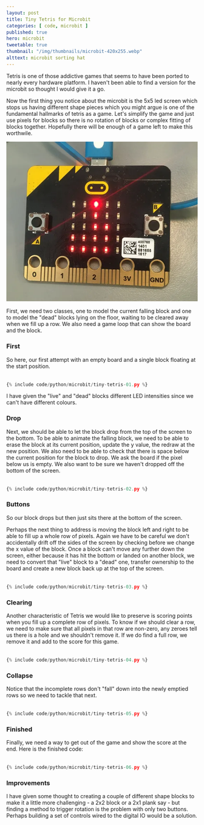 ```yaml
---
layout: post
title: Tiny Tetris for Microbit
categories: [ code, microbit ]
published: true
hero: microbit
tweetable: true
thumbnail: "/img/thumbnails/microbit-420x255.webp"
alttext: microbit sorting hat
---
```


Tetris is one of those addictive games that seems to have been ported to nearly 
every hardware platform. I haven't been able to find a version for the microbit 
so thought I would give it a go. 

Now the first thing you notice about the microbit is the 5x5 led screen which stops 
us having different shape pieces which you might argue is one of the fundamental hallmarks 
of tetris as a game. Let's simplify the game and just use pixels for blocks so there is 
no rotation of blocks or complex fitting of blocks together. Hopefully there will be 
enough of a game left to make this worthwile.

<img src="/img/posts/tiny-tetris-for-microbit/tetris.webp" alt="microbit tetris" />

First, we need two classes, one to model the current falling block and one to model the "dead" blocks 
lying on the floor, waiting to be cleared away when we fill up a row. We also need a game loop that can 
show the board and the block. 


### First

So here, our first attempt with an empty board and a single block floating at the start position.  

```python

{% include code/python/microbit/tiny-tetris-01.py %}

```

I have given the "live" and "dead" blocks different LED intensities since we can't have 
different colours. 


### Drop

Next, we should be able to let the block drop from the top of the screen to the bottom. To be able to 
animate the falling block, we need to be able to erase the block at its current position, update the y 
value, the redraw at the new position. We also need to be able to check that there is space below the 
current position for the block to drop. We ask the board if the pixel below us is empty. We also want to 
be sure we haven't dropped off the bottom of the screen.

```python

{% include code/python/microbit/tiny-tetris-02.py %}

```


### Buttons

So our block drops but then just sits there at the bottom of the screen. 

Perhaps the next thing to address is moving the block left and right to be able to fill up a whole row 
of pixels. Again we have to be careful we don't accidentally drift off the sides of the screen by checking 
before we change the x value of the block. Once a block can't move any further down the screen, either because 
it has hit the bottom or landed on another block, we need to convert that "live" block to a "dead" one, transfer 
ownership to the board and create a new block back up at the top of the screen. 

```python

{% include code/python/microbit/tiny-tetris-03.py %}

```


### Clearing

Another characteristic of Tetris we would like to preserve is scoring points when you fill up a complete row of pixels. 
To know if we should clear a row, we need to make sure that all pixels in that row are non-zero, any zeroes tell us there is 
a hole and we shouldn't remove it. If we do find a full row, we remove it and add to the score for this game. 


```python

{% include code/python/microbit/tiny-tetris-04.py %}

```


### Collapse

Notice that the incomplete rows don't "fall" down into the newly emptied rows so we need to tackle that next.

```python

{% include code/python/microbit/tiny-tetris-05.py %}

```


### Finished

Finally, we need a way to get out of the game and show the score at the end. Here is the finished code:

```python

{% include code/python/microbit/tiny-tetris-06.py %}

```


### Improvements

I have given some thought to creating a couple of different shape blocks to make it a little more challenging - a 2x2 block 
or a 2x1 plank say - but finding a method to trigger rotation is the problem with only two buttons. Perhaps building a set of 
controls wired to the digital IO would be a solution. 